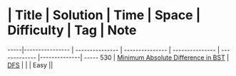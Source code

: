 

 #  | Title           |  Solution       |  Time           | Space           | Difficulty    | Tag          | Note
-----|---------------- | --------------- | --------------- | --------------- | ------------- |--------------| -----
530 | [Minimum Absolute Difference in BST](https://leetcode.com/problems/minimum-absolute-difference-in-bst/#/description/) | [DFS](./src/530.Minimum_Absolute_Difference_in_BST.cpp)  |      |          | Easy         ||
